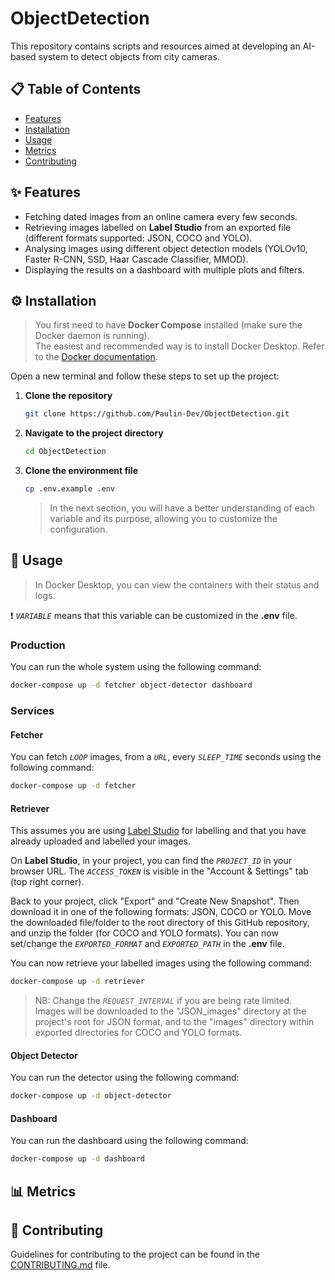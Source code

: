 # ObjectDetection
This repository contains scripts and resources aimed at developing an AI-based system to detect objects from city cameras.

## 📋 Table of Contents
- [Features](#-features)
- [Installation](#%EF%B8%8F-installation)
- [Usage](#-usage)
- [Metrics](#-metrics)
- [Contributing](#-contributing)


## ✨ Features
- Fetching dated images from an online camera every few seconds.
- Retrieving images labelled on **Label Studio** from an exported file (different formats supported: JSON, COCO and YOLO).
- Analysing images using different object detection models (YOLOv10, Faster R-CNN, SSD, Haar Cascade Classifier, MMOD).
- Displaying the results on a dashboard with multiple plots and filters.


## ⚙️ Installation 

> You first need to have **Docker Compose** installed (make sure the Docker daemon is running).  
> The easiest and recommended way is to install Docker Desktop. Refer to the [Docker documentation](https://docs.docker.com/get-docker/).

Open a new terminal and follow these steps to set up the project:

1. **Clone the repository**  
    ```bash
    git clone https://github.com/Paulin-Dev/ObjectDetection.git
    ```

2. **Navigate to the project directory**  
    ```bash
    cd ObjectDetection
    ```

3. **Clone the environment file**  
    ```bash
    cp .env.example .env
    ```
    > In the next section, you will have a better understanding of each variable and its purpose, allowing you to customize the configuration.


## 🚀 Usage 
> In Docker Desktop, you can view the containers with their status and logs.

❗ *`VARIABLE`* means that this variable can be customized in the **.env** file.

### Production
You can run the whole system using the following command:
```bash
docker-compose up -d fetcher object-detector dashboard
```
### Services

#### Fetcher
You can fetch *`LOOP`* images, from a *`URL`*, every *`SLEEP_TIME`* seconds using the following command:
```bash
docker-compose up -d fetcher
```

#### Retriever
This assumes you are using [Label Studio](https://labelstud.io/) for labelling and that you have already uploaded and labelled your images.

On **Label Studio**, in your project, you can find the *`PROJECT_ID`* in your browser URL. The *`ACCESS_TOKEN`* is visible in the "Account & Settings" tab (top right corner).

Back to your project, click "Export" and "Create New Snapshot". Then download it in one of the following formats: JSON, COCO or YOLO.
Move the downloaded file/folder to the root directory of this GitHub repository, and unzip the folder (for COCO and YOLO formats). You can now set/change the *`EXPORTED_FORMAT`* and *`EXPORTED_PATH`* in the **.env** file.

You can now retrieve your labelled images using the following command:
```bash
docker-compose up -d retriever
```
> NB: Change the *`REQUEST_INTERVAL`* if you are being rate limited.  
> Images will be downloaded to the "JSON_images" directory at the project's root for JSON format, and to the "images" directory within exported directories for COCO and YOLO formats.

#### Object Detector
You can run the detector using the following command:
```bash
docker-compose up -d object-detector
```

#### Dashboard
You can run the dashboard using the following command:
```bash
docker-compose up -d dashboard
```

## 📊 Metrics
<!-- 
|     Model                            | IoU  | Precision | Recall | F1 Score | AP | mAP<sup>50</sup>  | 
| ------------------------------------ | :--: | :-------: | :----: | :------: | :---: | :---: | 
| YOLOv10                              | 0.85 |   0.90    |  0.87  |   0.80   |
| Faster R-CNN                         | 0.90 |   0.85    |  0.87  |   0.85   |
| SSD (Single Shot MultiBox Detector)  | 0.80 |   0.95    |  0.87  |   0.75   |
| Haar Cascade Classifier              | 0.75 |   0.80    |  0.77  |   0.70   |
| MMOD (max-margin object-detection)   | 0.85 |   0.90    |  0.87  |   0.80   | -->


## 🤝 Contributing 
Guidelines for contributing to the project can be found in the [CONTRIBUTING.md](https://github.com/Paulin-Dev/ObjectDetection/blob/main/docs/CONTRIBUTING.md) file.
